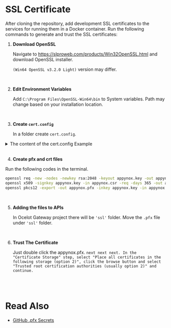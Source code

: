 # SSL Certificate

After cloning the repository, add development SSL certificates to the services for running them in a Docker container. Run the following commands to generate and trust the SSL certificates:

1. **Download OpenSSL**

   Navigate to https://slproweb.com/products/Win32OpenSSL.html and download OpenSSL installer.

   `(Win64 OpenSSL v3.2.0 Light)` version may differ.

<br>

2. **Edit Environment Variables**

   Add `C:\Program Files\OpenSSL-Win64\bin` to System variables. Path may change based on your installation location.

<br>

3. **Create `cert.config`**

   In a folder create `cert.config`.

<details>
    <summary>The content of the cert.config Example</summary>

```config
[req]
default_bits = 2048
prompt = no
default_md = sha256
x509_extensions = v3_req
distinguished_name = dn

[dn]
C=TR
ST=Sakarya
L=Sakarya
O=HappiSoftware
OU=NeonNinjas
emailAddress=happisoftware@gmail.com
CN = localhost

[v3_req]
subjectAltName = @alt_names

[alt_names]
DNS.1 = localhost
DNS.2 = appynox-gateway-ocelotgateway
```

</details>

<br>

4. **Create pfx and crt files**

Run the following codes in the terminal.

```bash
openssl req -new -nodes -newkey rsa:2048 -keyout appynox.key -out appynox.csr -config cert.config
openssl x509 -signkey appynox.key -in appynox.csr -req -days 365 -out appynox.crt -extfile cert.config -extensions v3_req
openssl pkcs12 -export -out appynox.pfx -inkey appynox.key -in appynox.crt -password pass:happi2023
```

<br>

5. **Adding the files to APIs**

   In Ocelot Gateway project there will be `'ssl'` folder. Move the `.pfx` file under `'ssl'` folder.

<br>

6. **Trust The Certificate**

   Just double click the appynox.pfx. `next next next.
   In the "Certificate Storage" step, select "Place all certificates in the following storage (option 2)", click the browse button and select "Trusted root certification authorities (usually option 2)" and continue.`

<br>
<br>

# Read Also

- [GitHub .pfx Secrets](github.md#add-pfx-secrets-to-github-for-workflow)
